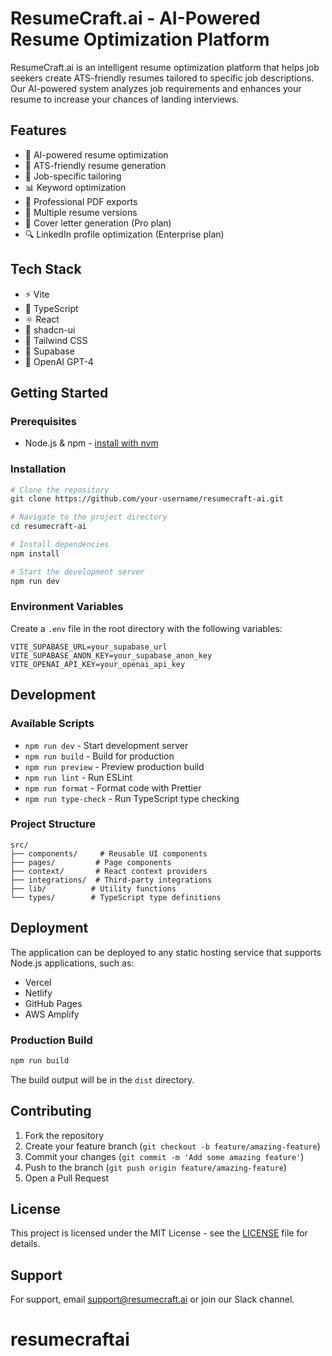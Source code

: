 # ResumeCraft.ai - AI-Powered Resume Optimization Platform

ResumeCraft.ai is an intelligent resume optimization platform that helps job seekers create ATS-friendly resumes tailored to specific job descriptions. Our AI-powered system analyzes job requirements and enhances your resume to increase your chances of landing interviews.

## Features

- 🤖 AI-powered resume optimization
- 📝 ATS-friendly resume generation
- 🎯 Job-specific tailoring
- 📊 Keyword optimization
- 📱 Professional PDF exports
- 🔄 Multiple resume versions
- 💼 Cover letter generation (Pro plan)
- 🔍 LinkedIn profile optimization (Enterprise plan)

## Tech Stack

- ⚡️ Vite
- 🔷 TypeScript
- ⚛️ React
- 🎨 shadcn-ui
- 🎯 Tailwind CSS
- 🔐 Supabase
- 🤖 OpenAI GPT-4

## Getting Started

### Prerequisites

- Node.js & npm - [install with nvm](https://github.com/nvm-sh/nvm#installing-and-updating)

### Installation

```sh
# Clone the repository
git clone https://github.com/your-username/resumecraft-ai.git

# Navigate to the project directory
cd resumecraft-ai

# Install dependencies
npm install

# Start the development server
npm run dev
```

### Environment Variables

Create a `.env` file in the root directory with the following variables:

```env
VITE_SUPABASE_URL=your_supabase_url
VITE_SUPABASE_ANON_KEY=your_supabase_anon_key
VITE_OPENAI_API_KEY=your_openai_api_key
```

## Development

### Available Scripts

- `npm run dev` - Start development server
- `npm run build` - Build for production
- `npm run preview` - Preview production build
- `npm run lint` - Run ESLint
- `npm run format` - Format code with Prettier
- `npm run type-check` - Run TypeScript type checking

### Project Structure

```
src/
├── components/     # Reusable UI components
├── pages/         # Page components
├── context/       # React context providers
├── integrations/  # Third-party integrations
├── lib/          # Utility functions
└── types/        # TypeScript type definitions
```

## Deployment

The application can be deployed to any static hosting service that supports Node.js applications, such as:

- Vercel
- Netlify
- GitHub Pages
- AWS Amplify

### Production Build

```sh
npm run build
```

The build output will be in the `dist` directory.

## Contributing

1. Fork the repository
2. Create your feature branch (`git checkout -b feature/amazing-feature`)
3. Commit your changes (`git commit -m 'Add some amazing feature'`)
4. Push to the branch (`git push origin feature/amazing-feature`)
5. Open a Pull Request

## License

This project is licensed under the MIT License - see the [LICENSE](LICENSE) file for details.

## Support

For support, email support@resumecraft.ai or join our Slack channel.
# resumecraftai
